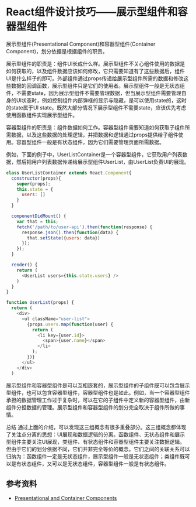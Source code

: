 # React组件设计技巧——展示型组件和容器型组件

展示型组件(Presentational Component)和容器型组件(Container Component)，划分依据是根据组件的职责。

展示型组件的职责是：组件UI长成什么样。展示型组件不关心组件使用的数据是如何获取的，以及组件数据应该如何修改，它只需要知道有了这些数据后，组件UI是什么样子的即可。外部组件通过props传递给展示型组件所需的数据和修改这些数据的回调函数，展示型组件只是它们的使用者。展示型组件一般是无状态组件，不需要state，因为展示型组件不需要管理数据，但当展示型组件需要管理自身的UI状态时，例如控制组件内部弹框的显示与隐藏，是可以使用state的，这时的state属于UI state。既然大部分情况下展示型组件不需要state，应该优先考虑使用函数组件实现展示型组件。

容器型组件的职责是：组件数据如何工作。容器型组件需要知道如何获取子组件所需数据，以及这些数据的处理逻辑，并把数据和逻辑通过props提供给子组件使用。容器型组件一般是有状态组件，因为它们需要管理页面所需数据。

例如，下面的例子中，UserListContainer是一个容器型组件，它获取用户列表数据，然后把用户列表数据传递给展示型组件UserList，由UserList负责UI的展现。

``` js
class UserListContainer extends React.Component{
  constructor(props){
    super(props);
    this.state = {
      users: []
    }
  }

  componentDidMount() {
    var that = this;
    fetch('/path/to/user-api').then(function(response) {
      response.json().then(function(data) {
        that.setState({users: data})
      });
    });
  }

  render() {
    return (
      <UserList users={this.state.users} />
    )
  }
}

function UserList(props) {
  return (
    <div>
      <ul className="user-list">
        {props.users.map(function(user) {
          return (
            <li key={user.id}>
              <span>{user.name}</span>
            </li>
          );
        })}
      </ul>
    </div>
  )
```

展示型组件和容器型组件是可以互相嵌套的，展示型组件的子组件既可以包含展示型组件，也可以包含容器型组件，容器型组件也是如此。例如，当一个容器型组件承担的数据管理工作过于复杂时，可以在它的子组件中定义新的容器型组件，由新组件分担数据的管理。展示型组件和容器型组件的划分完全取决于组件所做的事情。

总结
通过上面的介绍，可以发现这三组概念有很多重叠部分。这三组概念都体现了关注点分离的思想：UI展现和数据逻辑的分离。函数组件、无状态组件和展示型组件主要关注UI展现，类组件、有状态组件和容器型组件主要关注数据逻辑。但由于它们的划分依据不同，它们并非完全等价的概念。它们之间的关联关系可以归纳为：函数组件一定是无状态组件，展示型组件一般是无状态组件；类组件既可以是有状态组件，又可以是无状态组件，容器型组件一般是有状态组件。

## 参考资料

* [Presentational and Container Components](https://medium.com/@dan_abramov/smart-and-dumb-components-7ca2f9a7c7d0)